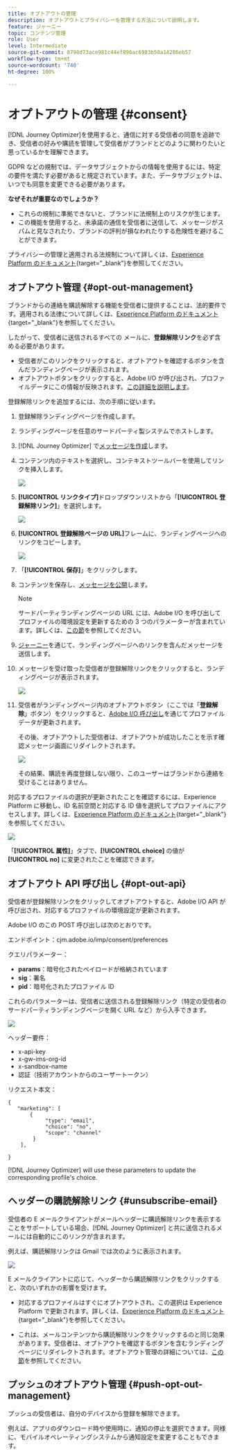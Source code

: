 ```yaml
---
title: オプトアウトの管理
description: オプトアウトとプライバシーを管理する方法について説明します。
feature: ジャーニー
topic: コンテンツ管理
role: User
level: Intermediate
source-git-commit: 8798d73ace981c44ef896ac6983b50a14286eb57
workflow-type: tm+mt
source-wordcount: '740'
ht-degree: 100%

---
```


# オプトアウトの管理 {#consent}

[!DNL Journey Optimizer]を使用すると、通信に対する受信者の同意を追跡でき、受信者の好みや購読を管理して受信者がブランドとどのように関わりたいと思っているかを理解できます。<!--Their preferences and subscriptions are handled through Consent management.-->

GDPR などの規制では、データサブジェクトからの情報を使用するには、特定の要件を満たす必要があると規定されています。また、データサブジェクトは、いつでも同意を変更できる必要があります。

**なぜそれが重要なのでしょうか？**

* これらの規制に準拠できないと、ブランドに法規制上のリスクが生じます。
* この機能を使用すると、未承諾の通信を受信者に送信して、メッセージがスパムと見なされたり、ブランドの評判が損なわれたりする危険性を避けることができます。

プライバシーの管理と適用される法規制について詳しくは、[Experience Platform のドキュメント](https://experienceleague.adobe.com/docs/experience-platform/privacy/home.html?lang=ja){target=&quot;_blank&quot;}を参照してください。

<!--* Recipients should be able to opt-in/opt-out from receiving electronic communication through one or more channel
* Recipients expect the brand to offer preference centre capability that controls how brand should engage with them (example: channel of communication, invasive and non-invasive tracking etc). This helps to fulfil regulatory obligations and also facilitates quality engagement with recipient. 
* The third category is the capability to offer subscription to recipients (newsletter, etc)-->

## オプトアウト管理 {#opt-out-management}

ブランドからの連絡を購読解除する機能を受信者に提供することは、法的要件です。適用される法律について詳しくは、[Experience Platform のドキュメント](https://experienceleague.adobe.com/docs/experience-platform/privacy/regulations/overview.html?lang=ja#regulations){target=&quot;_blank&quot;}を参照してください。

したがって、受信者に送信されるすべての メールに、**登録解除リンク**&#x200B;を必ず含める必要があります。
* 受信者がこのリンクをクリックすると、オプトアウトを確認するボタンを含んだランディングページが表示されます。
* オプトアウトボタンをクリックすると、Adobe I/O が呼び出され、プロファイルデータにこの情報が反映されます。[この詳細を説明します](#consent-service-api)。

登録解除リンクを追加するには、次の手順に従います。

1. 登録解除ランディングページを作成します。
1. ランディングページを任意のサードパーティ製システムでホストします。
1. [!DNL Journey Optimizer] で[メッセージを作成](../../help/using/create-message.md)します。

   <!--The link to your landing page should contain a static URL and the profile ID.-->

1. コンテンツ内のテキストを選択し、コンテキストツールバーを使用してリンクを挿入します。

   ![](assets/opt-out-insert-link.png)

1. **[!UICONTROL リンクタイプ]**&#x200B;ドロップダウンリストから「**[!UICONTROL 登録解除リンク]**」を選択します。

   ![](assets/opt-out-link-type.png)

1. **[!UICONTROL 登録解除ページの URL]**&#x200B;フレームに、ランディングページへのリンクをコピーします。

   ![](assets/opt-out-link-url.png)

1. 「**[!UICONTROL 保存]**」をクリックします。

1. コンテンツを保存し、[メッセージを公開](../../help/using/publish-manage-message.md)します。

   >[!NOTE]
   >
   >サードパーティランディングページの URL には、Adobe I/O を呼び出してプロファイルの環境設定を更新するための 3 つのパラメーターが含まれています。詳しくは、[この節](#consent-service-api)を参照してください。

1. [ジャーニー](building-journeys/journey.md)を通じて、ランディングページへのリンクを含んだメッセージを送信します。

1. メッセージを受け取った受信者が登録解除リンクをクリックすると、ランディングページが表示されます。

   ![](assets/opt-out-lp-example.png)

1. 受信者がランディングページ内のオプトアウトボタン（ここでは「**登録解除**」ボタン）をクリックすると、[Adobe I/O 呼び出し](#opt-out-api)を通じてプロファイルデータが更新されます。

   その後、オプトアウトした受信者は、オプトアウトが成功したことを示す確認メッセージ画面にリダイレクトされます。

   ![](assets/opt-out-confirmation-example.png)

   その結果、購読を再度登録しない限り、このユーザーはブランドから連絡を受けることはありません。

対応するプロファイルの選択が更新されたことを確認するには、Experience Platform に移動し、ID 名前空間と対応する ID 値を選択してプロファイルにアクセスします。詳しくは、[Experience Platform のドキュメント](https://experienceleague.adobe.com/docs/experience-platform/profile/ui/user-guide.html?lang=ja#getting-started){target=&quot;_blank&quot;}を参照してください。

![](assets/opt-out-profile-choice.png)

「**[!UICONTROL 属性]**」タブで、**[!UICONTROL choice]** の値が **[!UICONTROL no]** に変更されたことを確認できます。

<!--The opt-out URL is resolved upon each recipient receiving the message. It is then personalized with the relevant encrypted parameters (profile ID, profile name, journey ID, sandbox ID, and message execution ID).-->

## オプトアウト API 呼び出し {#opt-out-api}

受信者が登録解除リンクをクリックしてオプトアウトすると、Adobe I/O API <!--Consent service API to capture the encrypted data and-->が呼び出され、対応するプロファイルの環境設定が更新されます。

Adobe I/O のこの POST 呼び出しは次のとおりです。

エンドポイント：cjm.adobe.io/imp/consent/preferences

クエリパラメーター：
* **params**：暗号化されたペイロードが格納されています
* **sig**：署名 <!--which signature?-->
* **pid**：暗号化されたプロファイル ID

これらのパラメーターは、受信者に送信される登録解除リンク（特定の受信者のサードパーティランディングページを開く URL など）から入手できます。

![](assets/opt-out-parameters.png)

<!--QUESTION: How do you get the URL built for each recipient? Do you have to wait until each targeted recipient receives the unsubscribe link or can you deduce it in advance? Is it done automatically upon the API call or do you have to do something manually for each profile? In other words will the LP automatically include the 3 parameters or do you have to insert something manually? Still not completely clear-->

ヘッダー要件：
* x-api-key
* x-gw-ims-org-id
* x-sandbox-name
* 認証（技術アカウントからのユーザートークン） <!--How do you find this information? And other header elements?-->

リクエスト本文：

```
{
   "marketing": [
       {
            "type": "email",           
            "choice": "no",          
            "scope": "channel"       
        }
    ],
 
}
```

<!--The Consent service /-->[!DNL Journey Optimizer] will <!--decrypt and-->use these parameters to update the corresponding profile's choice.
<!--and provide an answer back to the landing page.-->

## ヘッダーの購読解除リンク {#unsubscribe-email}

受信者の E メールクライアントがメールヘッダーに購読解除リンクを表示することをサポートしている場合、[!DNL Journey Optimizer] と共に送信されるメールには自動的にこのリンクが含まれます。

例えば、購読解除リンクは Gmail では次のように表示されます。

![](assets/unsubscribe-email.png)

E メールクライアントに応じて、ヘッダーから購読解除リンクをクリックすると、次のいずれかの影響を受けます。

* 対応するプロファイルはすぐにオプトアウトされ、この選択は Experience Platform で更新されます。詳しくは、[Experience Platform のドキュメント](https://experienceleague.adobe.com/docs/experience-platform/profile/ui/user-guide.html#getting-started){target=&quot;_blank&quot;}を参照してください。

* これは、メールコンテンツから購読解除リンクをクリックするのと同じ効果があります。受信者は、オプトアウトを確認するボタンを含むランディングページにリダイレクトされます。オプトアウト管理の詳細については、[この節](#opt-out-management)を参照してください。

## プッシュのオプトアウト管理 {#push-opt-out-management}

プッシュの受信者は、自分のデバイスから登録を解除できます。

例えば、アプリのダウンロード時や使用時に、通知の停止を選択できます。同様に、モバイルオペレーティングシステムから通知設定を変更することもできます。
